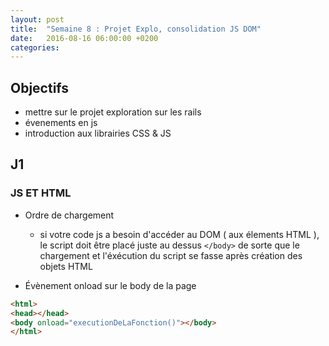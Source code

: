 ```yaml
---
layout: post
title:  "Semaine 8 : Projet Explo, consolidation JS DOM"
date:   2016-08-16 06:00:00 +0200
categories: 
---
```


## Objectifs
- mettre sur le projet exploration sur les rails
- évenements en js
- introduction aux librairies CSS & JS

## J1

### JS ET HTML

- Ordre de chargement
  - si votre code js a besoin d'accéder au DOM ( aux élements HTML ),
  le script doit être placé juste au dessus `</body>` de sorte que le 
  chargement et l'éxécution du script se fasse après création des objets HTML 

- Évènement onload sur le body de la page

```html
<html>
<head></head>
<body onload="executionDeLaFonction()"></body>
</html>
```